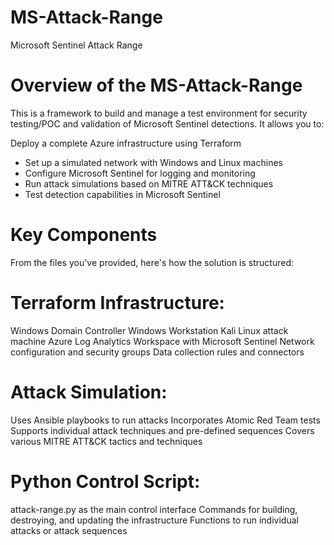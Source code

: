 # MS-Attack-Range
Microsoft Sentinel Attack Range

# Overview of the MS-Attack-Range
This is a framework to build and manage a test environment for security testing/POC and validation of Microsoft Sentinel detections. It allows you to:

Deploy a complete Azure infrastructure using Terraform
- Set up a simulated network with Windows and Linux machines
- Configure Microsoft Sentinel for logging and monitoring
- Run attack simulations based on MITRE ATT&CK techniques
- Test detection capabilities in Microsoft Sentinel

# Key Components
From the files you've provided, here's how the solution is structured:

# Terraform Infrastructure:

Windows Domain Controller
Windows Workstation
Kali Linux attack machine
Azure Log Analytics Workspace with Microsoft Sentinel
Network configuration and security groups
Data collection rules and connectors


# Attack Simulation:

Uses Ansible playbooks to run attacks
Incorporates Atomic Red Team tests
Supports individual attack techniques and pre-defined sequences
Covers various MITRE ATT&CK tactics and techniques


# Python Control Script:

attack-range.py as the main control interface
Commands for building, destroying, and updating the infrastructure
Functions to run individual attacks or attack sequences
